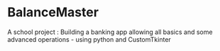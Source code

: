 # BalanceMaster
A school project : Building a banking app allowing all basics and some advanced operations - using python and CustomTkinter

